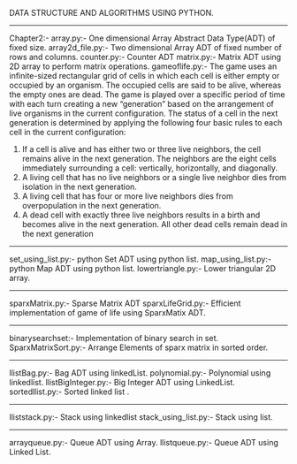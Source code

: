 DATA STRUCTURE AND ALGORITHMS USING PYTHON.

------------------------------------------------------------------------------
Chapter2:-
array.py:- One dimensional Array Abstract Data Type(ADT) of fixed size.
array2d_file.py:- Two dimensional Array ADT of fixed number of rows and columns.
counter.py:- Counter ADT
matrix.py:- Matrix ADT using 2D array to perform matrix operations.
gameoflife.py:-
The game uses an infinite-sized rectangular grid of cells in which each cell is either
empty or occupied by an organism. The occupied cells are said to be alive, whereas
the empty ones are dead. The game is played over a specific period of time with each
turn creating a new “generation” based on the arrangement of live organisms in
the current configuration. The status of a cell in the next generation is determined
by applying the following four basic rules to each cell in the current configuration:
1. If a cell is alive and has either two or three live neighbors, the cell remains
alive in the next generation. The neighbors are the eight cells immediately
surrounding a cell: vertically, horizontally, and diagonally.
2. A living cell that has no live neighbors or a single live neighbor dies from
isolation in the next generation.
3. A living cell that has four or more live neighbors dies from overpopulation in
the next generation.
4. A dead cell with exactly three live neighbors results in a birth and becomes
alive in the next generation. All other dead cells remain dead in the next
generation
-------------------------------------------------------------------------------

set_using_list.py:- python Set ADT using python list.
map_using_list.py:- python Map ADT using python list.
lowertriangle.py:- Lower triangular 2D array.

------------------------------------------------------------------------------

sparxMatrix.py:- Sparse Matrix ADT
sparxLifeGrid.py:- Efficient implementation of  game of life using SparxMatix ADT.

--------------------------------------------------------------------------

binarysearchset:- Implementation of binary search in set.
SparxMatrixSort.py:- Arrange Elements of sparx matrix in sorted order.

----------------------------------------------------------------------------
llistBag.py:- Bag ADT using linkedList.
polynomial.py:- Polynomial using linkedlist.
llistBigInteger.py:- Big Integer ADT using LinkedList.
sortedllist.py:- Sorted linked list .

-----------------------------------------------------------------------------
lliststack.py:- Stack using linkedlist
stack_using_list.py:- Stack using list.

-----------------------------------------------------------------------------
arrayqueue.py:- Queue ADT using Array.
llistqueue.py:- Queue ADT using Linked List.

